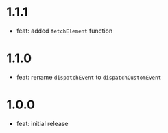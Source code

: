 # 1.1.1
* feat: added `fetchElement` function

# 1.1.0
* feat: rename `dispatchEvent` to `dispatchCustomEvent` 

# 1.0.0
* feat: initial release

